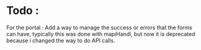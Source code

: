 # Todo :

For the portal : Add a way to manage the success or errors that the forms can have, typically this was done with mapiHandl, but now it is deprecated because i changed the way to do API calls.